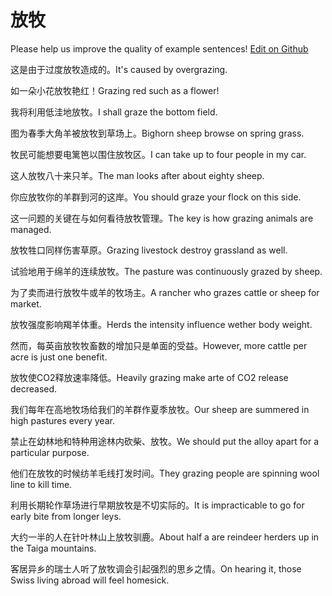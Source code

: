 # 放牧

Please help us improve the quality of example sentences! [Edit on Github](https://github.com/jiyushe/jiyu-example-sentence-source/blob/main/chinese/fangmu.md)

<p><span class="chinese">这是由于过度放牧造成的。</span><span class="english">It's caused by overgrazing.</span></p>

<p><span class="chinese">如一朵小花放牧艳红！</span><span class="english">Grazing red such as a flower!</span></p>

<p><span class="chinese">我将利用低洼地放牧。</span><span class="english">I shall graze the bottom field.</span></p>

<p><span class="chinese">图为春季大角羊被放牧到草场上。</span><span class="english">Bighorn sheep browse on spring grass.</span></p>

<p><span class="chinese">牧民可能想要电篱笆以围住放牧区。</span><span class="english">I can take up to four people in my car.</span></p>

<p><span class="chinese">这人放牧八十来只羊。</span><span class="english">The man looks after about eighty sheep.</span></p>

<p><span class="chinese">你应放牧你的羊群到河的这岸。</span><span class="english">You should graze your flock on this side.</span></p>

<p><span class="chinese">这一问题的关键在与如何看待放牧管理。</span><span class="english">The key is how grazing animals are managed.</span></p>

<p><span class="chinese">放牧牲口同样伤害草原。</span><span class="english">Grazing livestock destroy grassland as well.</span></p>

<p><span class="chinese">试验地用于绵羊的连续放牧。</span><span class="english">The pasture was continuously grazed by sheep.</span></p>

<p><span class="chinese">为了卖而进行放牧牛或羊的牧场主。</span><span class="english">A rancher who grazes cattle or sheep for market.</span></p>

<p><span class="chinese">放牧强度影响羯羊体重。</span><span class="english">Herds the intensity influence wether body weight.</span></p>

<p><span class="chinese">然而，每英亩放牧牧畜数的增加只是单面的受益。</span><span class="english">However, more cattle per acre is just one benefit.</span></p>

<p><span class="chinese">放牧使CO2释放速率降低。</span><span class="english">Heavily grazing make arte of CO2 release decreased.</span></p>

<p><span class="chinese">我们每年在高地牧场给我们的羊群作夏季放牧。</span><span class="english">Our sheep are summered in high pastures every year.</span></p>

<p><span class="chinese">禁止在幼林地和特种用途林内砍柴、放牧。</span><span class="english">We should put the alloy apart for a particular purpose.</span></p>

<p><span class="chinese">他们在放牧的时候纺羊毛线打发时间。</span><span class="english">They grazing people are spinning wool line to kill time.</span></p>

<p><span class="chinese">利用长期轮作草场进行早期放牧是不切实际的。</span><span class="english">It is impracticable to go for early bite from longer leys.</span></p>

<p><span class="chinese">大约一半的人在针叶林山上放牧驯鹿。</span><span class="english">About half a are reindeer herders up in the Taiga mountains.</span></p>

<p><span class="chinese">客居异乡的瑞士人听了放牧调会引起强烈的思乡之情。</span><span class="english">On hearing it, those Swiss living abroad will feel homesick.</span></p>

